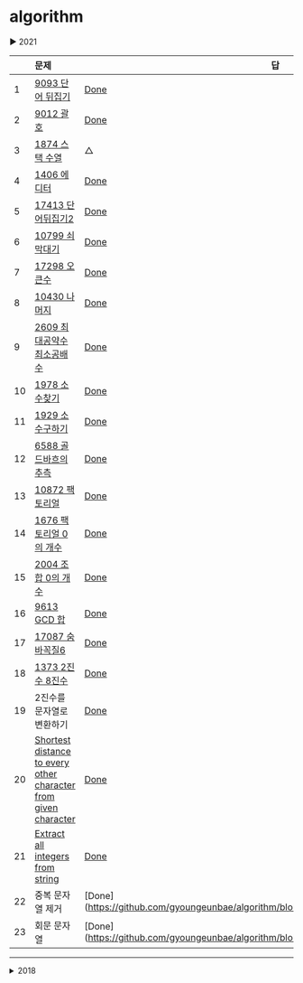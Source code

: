 # algorithm

▶︎ 2021

| | 문제                                                         | 답                                                           |
|---| :----------------------------------------------------------- | ------------------------------------------------------------ |
|1|  [9093 단어 뒤집기](https://www.acmicpc.net/problem/9093)| [Done](https://github.com/gyoungeunbae/algorithm/tree/master/Answer/bj/9093/Main.java)|
|2|  [9012 괄호](https://www.acmicpc.net/problem/9012)|[Done](https://github.com/gyoungeunbae/algorithm/blob/master/Answer/bj/9012/Main.java)|
|3|  [1874 스택 수열](https://www.acmicpc.net/problem/1874) | △ |
|4|  [1406 에디터](https://www.acmicpc.net/problem/1406) | [Done](https://github.com/gyoungeunbae/algorithm/blob/master/Answer/bj/1406/Main.java)|
|5|  [17413 단어뒤집기2](https://www.acmicpc.net/problem/17413) | [Done](https://github.com/gyoungeunbae/algorithm/blob/master/Answer/bj/17413/Main.java)|
|6|  [10799 쇠막대기](https://www.acmicpc.net/problem/10799) | [Done](https://github.com/gyoungeunbae/algorithm/blob/master/Answer/bj/10799/Main.java)|
|7|  [17298 오큰수](https://www.acmicpc.net/problem/17298) | [Done](https://github.com/gyoungeunbae/algorithm/blob/master/Answer/bj/17298/Main.java)|
|8|  [10430 나머지](https://www.acmicpc.net/problem/10430) | [Done](https://github.com/gyoungeunbae/algorithm/blob/master/Answer/bj/10430/Main.java)|
|9|  [2609 최대공약수 최소공배수](https://www.acmicpc.net/problem/2609) | [Done](https://github.com/gyoungeunbae/algorithm/blob/master/Answer/bj/2609/Main.java)|
|10| [1978 소수찾기](https://www.acmicpc.net/problem/1978) | [Done](https://github.com/gyoungeunbae/algorithm/blob/master/Answer/bj/1978/Main.java)|
|11| [1929 소수구하기](https://www.acmicpc.net/problem/1929) | [Done](https://github.com/gyoungeunbae/algorithm/blob/master/Answer/bj/1929/Main.java)|
|12| [6588 골드바흐의 추측](https://www.acmicpc.net/problem/6588) | [Done](https://github.com/gyoungeunbae/algorithm/blob/master/Answer/bj/6588/Main.java)|
|13| [10872 팩토리얼](https://www.acmicpc.net/problem/10872) | [Done](https://github.com/gyoungeunbae/algorithm/blob/master/Answer/bj/10872/Main.java)|
|14| [1676 팩토리얼 0의 개수](https://www.acmicpc.net/problem/1676) | [Done](https://github.com/gyoungeunbae/algorithm/blob/master/Answer/bj/1676/Main.java)|
|15| [2004 조합 0의 개수](https://www.acmicpc.net/problem/2004) | [Done](https://github.com/gyoungeunbae/algorithm/blob/master/Answer/bj/2004/Main.java)|
|16| [9613 GCD 합](https://www.acmicpc.net/problem/9613) | [Done](https://github.com/gyoungeunbae/algorithm/blob/master/Answer/bj/9613/Main.java)|
|17| [17087 숨바꼭질6](https://www.acmicpc.net/problem/17087) | [Done](https://github.com/gyoungeunbae/algorithm/blob/master/Answer/bj/17087/Main.java)|
|18| [1373 2진수 8진수](https://www.acmicpc.net/problem/1373) | [Done](https://github.com/gyoungeunbae/algorithm/blob/master/Answer/bj/1373/Main.java)|
|19| 2진수를 문자열로 변환하기 | [Done](https://github.com/gyoungeunbae/algorithm/blob/master/Answer/Main12.java)
|20| [Shortest distance to every other character from given character](https://www.geeksforgeeks.org/shortest-distance-to-every-other-character-from-given-character/) | [Done](https://github.com/gyoungeunbae/algorithm/blob/master/Answer/Main13.java)
|21| [Extract all integers from string](https://www.geeksforgeeks.org/extract-integers-string-c/) | [Done](https://github.com/gyoungeunbae/algorithm/blob/master/Answer/Main9.java)
|22| 중복 문자열 제거 | [Done] (https://github.com/gyoungeunbae/algorithm/blob/master/Answer/RemoveDuplicate.java)
|23| 회문 문자열 | [Done] (https://github.com/gyoungeunbae/algorithm/blob/master/Answer/Palindrome.java)

---
<details markdown="1">
<summary> 2018 </summary>

| 문제                                                         | 답                                                           |
| :----------------------------------------------------------- | ------------------------------------------------------------ |
| [2019-04-15(수) Chocolate-Feast](<https://www.hackerrank.com/challenges/chocolate-feast/forum>) | [완료](<https://github.com/gyoungeunbae/algorithm/blob/master/Answer/ChocolateFeast.java>) |
| [2019-04-10(수) Counting-Valleys](<https://www.hackerrank.com/challenges/counting-valleys/problem>) | [완료](<https://github.com/gyoungeunbae/Daily-algorithm/blob/master/Answer/Counting-Valleys.java>) |
| [2019-04-03(수) Cats and a Mouse](<https://www.hackerrank.com/challenges/cats-and-a-mouse/problem>) | [완료](<https://github.com/gyoungeunbae/Daily-algorithm/blob/master/Answer/CatsandMouse.java>) |
| [2019-04-01(월)Cut the Sticks](<https://www.hackerrank.com/challenges/cut-the-sticks/problem>) | [완료](<https://github.com/gyoungeunbae/Daily-algorithm/blob/master/Answer/CuttheSticks.java>) |
|                                                              |                                                              |
|                                                              |                                                              |
|                                                              |                                                              |
|                                                              |                                                              |
| 2018-10-31(수)  **주어진 두 수의 최대 공약수와 최소 공배수를 구한다** |                                                              |
| 2018-10-29(월)  **주어진 문자열을 int 형으로 변환한다.**     | [완료](https://github.com/gyoungeunbae/Daily-algorithm/blob/master/Answer/StringToInt.java) |
| 2018-10-29(월)  **주어진 문자열을 역순으로 출력한다.**       | [완료](https://github.com/gyoungeunbae/Daily-algorithm/blob/master/Answer/ReverseString.java) |
| 2018-10-29(월)   **주어진 문자열에서 문자열을 구성하고 있는 각각의 문자열들이 고유한지를 판단한다.** | [완료](https://github.com/gyoungeunbae/Daily-algorithm/blob/master/Answer/CharacteristicValue.java) |
| [2018-04-17(화) Extra Long Factorials](https://www.hackerrank.com/challenges/extra-long-factorials/problem) |                                                              |
| [2018-03-02(금) Equalize the Array]( https://www.hackerrank.com/challenges/equality-in-a-array/problem) |                                                              |
| [2018-02-28(수) Viral Advertising](https://www.hackerrank.com/challenges/strange-advertising/problem) |                                                              |
| [2018-02-27(화) Tree: Postorder Traversal](https://www.hackerrank.com/challenges/tree-postorder-traversal/problem) |                                                              |
| [2018-02-26(월) Breaking the Records](https://www.hackerrank.com/challenges/breaking-best-and-worst-records/problem) |                                                              |
| [2018-02-21(수) Encryption](https://www.hackerrank.com/challenges/encryption/problem) |                                                              |
| [2018-02-19(월) Journey to the Moon](https://www.hackerrank.com/challenges/journey-to-the-moon/problem) |                                                              |
| [2018-02-14(수) Beautiful Days at the Moview](https://www.hackerrank.com/challenges/beautiful-days-at-the-movies/problem) | 진행                                                         |
| [2018-02-13(화) Tree: Preorder Traversal](https://www.hackerrank.com/challenges/tree-preorder-traversal/problem) |                                                              |
| [2018-02-12(월) Electronics Shop](https://www.hackerrank.com/challenges/electronics-shop/problem) | [완료](https://github.com/gyoungeunbae/Daily-algorithm/blob/master/Answer/ElectronicsShop.java) |
| [2018-02-07(수) Flipping the Matrix](https://www.hackerrank.com/challenges/flipping-the-matrix/problem) |                                                              |
| [2018-02-05(월) Tower Breakers](https://www.hackerrank.com/challenges/tower-breakers-1/problem) |                                                              |
| [2018-02-02(금) Even Tree](https://www.hackerrank.com/challenges/even-tree/problem) |                                                              |
| [2018-02-01(목) Drawing Book](https://www.hackerrank.com/challenges/drawing-book/problem) |                                                              |
| [2018-01-31(수) Find Digits](https://www.hackerrank.com/challenges/find-digits/problem) |                                                              |
| [2018-01-30(화) camelcase](https://www.hackerrank.com/challenges/camelcase/problem) |                                                              |
| [2018-01-29(월)Sherlock and the valid String](https://www.hackerrank.com/challenges/sherlock-and-valid-string/problem) | [완료](https://github.com/gyoungeunbae/Daily-algorithm/blob/master/Answer/SherlockandtheValidString.java) |
| [2018-01-26(금)Manasa and Stones](https://www.hackerrank.com/challenges/manasa-and-stones/problem) |                                                              |
| [2018-01-25(목)Lisa’s Workbook](https://www.hackerrank.com/challenges/lisa-workbook/problem) |                                                              |
| [2018-01-24(수)Fibonacci Modified](https://www.hackerrank.com/challenges/fibonacci-modified/problem) |                                                              |
| [2018-01-23(화)Greedy Florist](https://www.hackerrank.com/challenges/greedy-florist/problem) |                                                              |
| [2018-01-22(월)Pairs](https://www.hackerrank.com/challenges/pairs/problem) |                                                              |
| [2018-01-19(금)Migratory Birds](https://www.hackerrank.com/challenges/migratory-birds/problem) | [완료](https://github.com/gyoungeunbae/Daily-algorithm/blob/master/Answer/MigotoryBirds.java) |
| [2018-01-18(목) Kangaroo](https://www.hackerrank.com/challenges/kangaroo/problem) | [완료](https://github.com/gyoungeunbae/Daily-algorithm/blob/master/Answer/Kangaroo.java) |
| [2018-01-17(수)Angry Professor](https://www.hackerrank.com/challenges/angry-professor/problem) | [완료](https://github.com/gyoungeunbae/Daily-algorithm/blob/master/Answer/Angry>Professor.java) |
| [2018-01-16(화)Birthday Cake Candles](https://www.hackerrank.com/challenges/birthday-cake-candles/problem) | [완료](https://github.com/gyoungeunbae/Daily-algorithm/blob/master/Answer/BirthdayCakeCandle.java) |
| [2018-01-15(월)Apple and Orange](https://www.hackerrank.com/challenges/apple-and-orange/problem) | [완료](https://github.com/gyoungeunbae/Daily-algorithm/blob/master/Answer/AppleAndOrange.java) |
| [2018-01-12(금)maximum-draws](https://www.hackerrank.com/challenges/maximum-draws/problem) |                                                              |
| [2018-01-11(목)Restaurant](https://www.hackerrank.com/challenges/restaurant/problem) |                                                              |
| [2018-01-10(수)Shelock and array](https://www.hackerrank.com/challenges/sherlock-and-array/forum) | 진행중                                                       |
| [2018-01-09(화)Permuting Two Arrays](https://www.hackerrank.com/challenges/two-arrays/problem) | [완료](https://github.com/gyoungeunbae/Daily-algorithm/blob/master/Answer/PermutingTwoArrays.java) |
| [2018-01-08(월)The Great XOR](https://www.hackerrank.com/challenges/the-great-xor/problem) | [완료](https://github.com/gyoungeunbae/Daily-algorithm/blob/master/Answer/TheGreatXOR.java) |
| [2018-01-05(금) Army Game](https://www.hackerrank.com/challenges/game-with-cells/problem) |                                                              |
| [2018-01-04(목)The Full Counting Sort](https://www.hackerrank.com/challenges/countingsort4/problem) |                                                              |
| [2018-01-03(수)Utopian Tree](https://www.hackerrank.com/challenges/utopian-tree/problem) | [완료](https://github.com/gyoungeunbae/Daily-algorithm/blob/master/Answer/UtopianTree.java) |
| [2018-01-02(화)Maximizing XOR](https://www.hackerrank.com/challenges/maximizing-xor/problem) | [완료](https://github.com/gyoungeunbae/Daily-algorithm/blob/master/Answer/Maximizing-Xor.java) |

</details>
